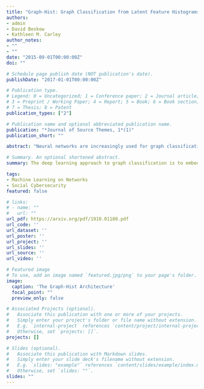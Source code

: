 ```yaml
---
title: "Graph-Hist: Graph Classification from Latent Feature Histograms with Application to Bot Detection"
authors:
- admin
- David Beskow
- Kathleen M. Carley
author_notes:
- ""
- ""
date: "2015-09-01T00:00:00Z"
doi: ""

# Schedule page publish date (NOT publication's date).
publishDate: "2017-01-01T00:00:00Z"

# Publication type.
# Legend: 0 = Uncategorized; 1 = Conference paper; 2 = Journal article;
# 3 = Preprint / Working Paper; 4 = Report; 5 = Book; 6 = Book section;
# 7 = Thesis; 8 = Patent
publication_types: ["2"]

# Publication name and optional abbreviated publication name.
publication: "*Journal of Source Themes, 1*(1)"
publication_short: ""

abstract: "Neural networks are increasingly used for graph classification in a variety of contexts. Social media is a critical application area in this space, however the characteristics of social media graphs differ from those seen in most popular benchmark datasets. Social networks tend to be large and sparse, while benchmarks are small and dense. Classically, large and sparse networks are analyzed by studying the distribution of local properties. Inspired by this, we introduce Graph-Hist: an end-to-end architecture that extracts a graph's latent local features, bins nodes together along 1-D cross sections of the feature space, and classifies the graph based on this multi-channel histogram. We show that Graph-Hist improves state of the art performance on true social media benchmark datasets, while still performing well on other benchmarks. Finally, we demonstrate Graph-Hist's performance by conducting bot detection in social media. While sophisticated bot and cyborg accounts increasingly evade traditional detection methods, they leave artificial artifacts in their conversational graph that are detected through graph classification. We apply Graph-Hist to classify these conversational graphs. In the process, we confirm that social media graphs are different than most baselines and that Graph-Hist outperforms existing bot-detection models."

# Summary. An optional shortened abstract.
summary: The deep learning approach to graph classification is to embed nodes in a latent space, typically graph convolutions, and then to use these embeddings to make a single classification. The number of nodes may differ from one training example to the next, which poses a problem. We demonstrate that the node embedding distribution can be approximated using differentiable histograms. After the histograms are created, traditional convolutional layers can be used to classify the graph. This procedure leverages all available information, regardless of how the size of graphs vary. We demonstrate that this architecture gives incremental improvement for various benchmark datasets. We use this approach to classify bots on Twitter based on their communication graph. We find this classification technique generalizes better than previous methods, however sacrifices some precision.

tags:
- Machine Learning on Networks
- Social Cybersecurity
featured: false

# links:
# - name: ""
#   url: ""
url_pdf: https://arxiv.org/pdf/1910.01180.pdf
url_code: ''
url_dataset: ''
url_poster: ''
url_project: ''
url_slides: ''
url_source: ''
url_video: ''

# Featured image
# To use, add an image named `featured.jpg/png` to your page's folder. 
image:
  caption: 'The Graph-Hist Architecture'
  focal_point: ""
  preview_only: false

# Associated Projects (optional).
#   Associate this publication with one or more of your projects.
#   Simply enter your project's folder or file name without extension.
#   E.g. `internal-project` references `content/project/internal-project/index.md`.
#   Otherwise, set `projects: []`.
projects: []

# Slides (optional).
#   Associate this publication with Markdown slides.
#   Simply enter your slide deck's filename without extension.
#   E.g. `slides: "example"` references `content/slides/example/index.md`.
#   Otherwise, set `slides: ""`.
slides: ""
---
```

